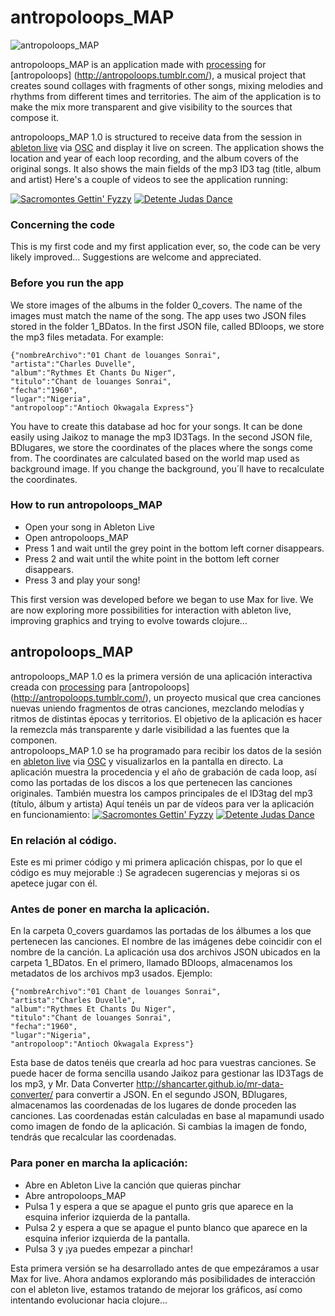 # antropoloops_MAP
<img src="https://github.com/mi-mina/antropoloops_P5/blob/master/antropoloops-MAP-peq.jpg" alt="antropoloops_MAP" title="antropoloops_MAP"  align="center"/>

antropoloops_MAP is an application made with [processing](https://processing.org/) for [antropoloops] (http://antropoloops.tumblr.com/), a musical project that creates sound collages with fragments of other songs, mixing melodies and rhythms from different times and territories. The aim of the application is to make the mix more transparent and give visibility to the sources that compose it.

antropoloops_MAP 1.0 is structured to receive data from the session in [ableton live](https://www.ableton.com/en/live/new-in-9/) via [OSC](http://opensoundcontrol.org/) and display it live on screen. The application shows the location and year of each loop recording, and the album covers of the original songs. It also shows the main fields of the mp3 ID3 tag (title, album and artist)
Here's a couple of videos to see the application running:

[![Sacromontes Gettin' Fyzzy](https://github.com/mi-mina/antropoloops_P5/blob/master/sacromontes%20getting%20fuzzy.jpg)](https://vimeo.com/118357778) [![Detente Judas Dance](https://github.com/mi-mina/antropoloops_P5/blob/master/detente%20judas%20dance.jpg)](https://vimeo.com/92180493)

### Concerning the code
This is my first code and my first application ever, so, the code can be very likely improved…
Suggestions are welcome and appreciated.

### Before you run the app
We store images of the albums in the folder 0_covers. The name of the images must match the name of the song. 
The app uses two JSON files stored in the folder 1_BDatos. In the first JSON file, called BDloops, we store the mp3 files metadata. For example:
```
{"nombreArchivo":"01 Chant de louanges Sonrai",
"artista":"Charles Duvelle",
"album":"Rythmes Et Chants Du Niger",
"titulo":"Chant de louanges Sonrai",
"fecha":"1960",
"lugar":"Nigeria",
"antropoloop":"Antioch Okwagala Express"}
```
You have to create this database ad hoc for your songs. It can be done easily using Jaikoz  to manage the mp3 ID3Tags.
In the second JSON file, BDlugares, we store the coordinates of the places where the songs come from.
The coordinates are calculated based on the world map used as background image. If you change the background, you´ll have to recalculate the coordinates.

### How to run antropoloops_MAP
* Open your song in Ableton Live
* Open antropoloops_MAP
* Press 1 and wait until the grey point in the bottom left corner disappears.
* Press 2 and wait until the white point in the bottom left corner disappears.
* Press 3 and play your song!

This first version was developed before we began to use Max for live. We are now exploring more possibilities for interaction with ableton live, improving graphics and trying to evolve towards clojure...

## antropoloops_MAP
antropoloops_MAP 1.0 es la primera versión de una aplicación interactiva creada con [processing](https://processing.org/) para [antropoloops] (http://antropoloops.tumblr.com/), un proyecto musical que crea canciones nuevas uniendo fragmentos de otras canciones, mezclando melodías y ritmos de distintas épocas y territorios. El objetivo de la aplicación es hacer la remezcla más transparente y darle visibilidad a las fuentes que la componen.  
antropoloops_MAP 1.0 se ha programado para recibir los datos de la sesión en [ableton live](https://www.ableton.com/en/live/new-in-9/) via [OSC](http://opensoundcontrol.org/) y visualizarlos en la pantalla en directo. La aplicación muestra la procedencia y el año de grabación de cada loop, así como las portadas de los discos a los que pertenecen las canciones originales. También muestra los campos principales de el ID3tag del mp3 (título, álbum y artista)
Aquí tenéis un par de vídeos para ver la aplicación en funcionamiento: 
[![Sacromontes Gettin' Fyzzy](https://github.com/mi-mina/antropoloops_P5/blob/master/sacromontes%20getting%20fuzzy.jpg)](https://vimeo.com/118357778) [![Detente Judas Dance](https://github.com/mi-mina/antropoloops_P5/blob/master/detente%20judas%20dance.jpg)](https://vimeo.com/92180493)

### En relación al código.
Este es mi primer código y mi primera aplicación chispas, por lo que el código es muy mejorable :)
Se agradecen sugerencias y mejoras si os apetece jugar con él.

### Antes de poner en marcha la aplicación.
En la carpeta 0_covers guardamos las portadas de los álbumes a los que pertenecen las canciones. El nombre de las imágenes debe coincidir con el nombre de la canción. 
La aplicación usa dos archivos JSON ubicados en la carpeta 1_BDatos. En el primero, llamado BDloops, almacenamos los metadatos de los archivos mp3 usados. Ejemplo:
```
{"nombreArchivo":"01 Chant de louanges Sonrai",
"artista":"Charles Duvelle",
"album":"Rythmes Et Chants Du Niger",
"titulo":"Chant de louanges Sonrai",
"fecha":"1960",
"lugar":"Nigeria",
"antropoloop":"Antioch Okwagala Express"}
```
Esta base de datos tenéis que crearla ad hoc para vuestras canciones. Se puede hacer de forma sencilla usando Jaikoz para gestionar las ID3Tags de los mp3, y Mr. Data Converter http://shancarter.github.io/mr-data-converter/ para convertir a JSON.
En el segundo JSON, BDlugares, almacenamos las coordenadas de los lugares de donde proceden las canciones. Las coordenadas están calculadas en base al mapamundi usado como imagen de fondo de la aplicación. Si cambias la imagen de fondo, tendrás que recalcular las coordenadas.

### Para poner en marcha la aplicación:
* Abre en Ableton Live la canción que quieras pinchar
* Abre antropoloops_MAP
* Pulsa 1 y espera a que se apague el punto gris que aparece en la esquina inferior izquierda de la pantalla.
* Pulsa 2 y espera a que se apague el punto blanco que aparece en la esquina inferior izquierda de la pantalla.
* Pulsa 3 y ¡ya puedes empezar a pinchar!

Esta primera versión se ha desarrollado antes de que empezáramos a usar Max for live. Ahora andamos explorando más posibilidades de interacción con el ableton live, estamos tratando de mejorar los gráficos, así como intentando evolucionar hacia clojure...

